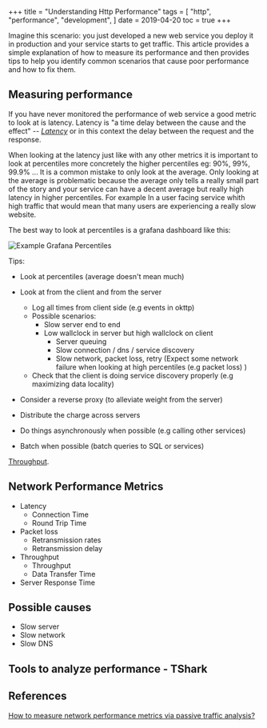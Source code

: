 +++
title = "Understanding Http Performance"
tags = [
    "http",
    "performance",
    "development",
]
date = 2019-04-20
toc = true
+++

Imagine this scenario: you just developed a new web service
you deploy it in production and your service starts to get 
traffic. This article provides a simple explanation of how
to measure its performance and then provides tips to help
you identify common scenarios that cause poor performance
and how to fix them.

## Measuring performance

If you have never monitored the performance of web service
a good metric to look at is latency. Latency is "a time delay
between the cause and the effect" -- <cite>[Latency][1]</cite>
or in this context the delay between the request and the 
response.

When looking at the latency just like with any other metrics it is
important to look at percentiles more concretely the higher percentiles
eg: 90%, 99%, 99.9% ... It is a common mistake to only look at the
average. Only looking at the average is problematic because the average only
tells a really small part of the story and your service
can have a decent average but really high latency in higher percentiles. For example
In a user facing service whith high traffic that would mean that many users are
experiencing a really slow website.

The best way to look at percentiles is a grafana dashboard like this:

![Example Grafana Percentiles](/grafana_percentile.png)






Tips:

- Look at percentiles (average doesn't mean much)
- Look at from the client and from the server
    - Log all times from client side (e.g events in okttp)
    - Possible scenarios:
        - Slow server end to end
        - Low wallclock in server but high wallclock on client
            - Server queuing
            - Slow connection / dns / service discovery 
            - Slow network, packet loss, retry (Expect some network failure when looking at high percentiles (e.g packet loss) )
    - Check that the client is doing service discovery properly (e.g maximizing data locality)

- Consider a reverse proxy (to alleviate weight from the server)
- Distribute the charge across servers
- Do things asynchronously when possible (e.g calling other services)
- Batch when possible (batch queries to SQL or services)

[Throughput]().

## Network Performance Metrics

- Latency
    - Connection Time
    - Round Trip Time
- Packet loss
    - Retransmission rates
    - Retransmission delay
- Throughput
    - Throughput
    - Data Transfer Time
- Server Response Time

## Possible causes

- Slow server
- Slow network
- Slow DNS

## Tools to analyze performance - TShark

## References
[1]:https://en.wikipedia.org/wiki/Latency_(engineering)
[How to measure network performance metrics via passive traffic analysis?](https://accedian.com/enterprises/blog/measure-network-performance-metrics-passive-traffic-analysis/)



